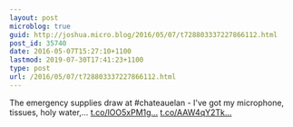 ```yaml
---
layout: post
microblog: true
guid: http://joshua.micro.blog/2016/05/07/t728803337227866112.html
post_id: 35740
date: 2016-05-07T15:27:10+1100
lastmod: 2019-07-30T17:41:23+1100
type: post
url: /2016/05/07/t728803337227866112.html
---
```

The emergency supplies draw at #chateauelan - I've got my microphone, tissues, holy water,… [t.co/lOO5xPM1g...](https://t.co/lOO5xPM1g1) [t.co/AAW4qY2Tk...](https://t.co/AAW4qY2TkB)
